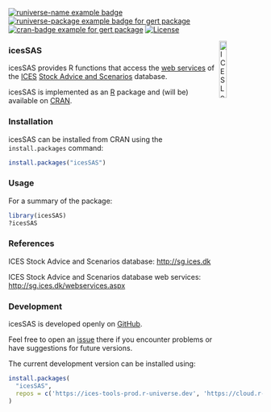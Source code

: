 [![runiverse-name example
badge](https://ices-tools-prod.r-universe.dev/badges/:name)](https://ices-tools-prod.r-universe.dev/builds)
[![runiverse-package example badge for gert
package](https://ices-tools-prod.r-universe.dev/badges/icesSAS)](https://ices-tools-prod.r-universe.dev/icesSAS)
[![cran-badge example for gert
package](http://www.r-pkg.org/badges/version/icesSAS)](https://CRAN.R-project.org/package=icesSAS)
[![License](https://img.shields.io/badge/license-GPL%20\(%3E%3D%202\)-blue.svg)](https://www.gnu.org/licenses/gpl-3.0.en.html)

[<img align="right" alt="ICES Logo" width="17%" height="17%" src="http://ices.dk/_layouts/15/1033/images/icesimg/iceslogo.png">](http://ices.dk)

### icesSAS

icesSAS provides R functions that access the [web
services](http://sg.ices.dk/webservices.aspx) of the
[ICES](http://ices.dk) [Stock Advice and Scenarios](http://sg.ices.dk)
database.

icesSAS is implemented as an [R](https://www.r-project.org) package and
(will be) available on
[CRAN](https://cran.r-project.org/package=icesSAS).

### Installation

icesSAS can be installed from CRAN using the `install.packages` command:

``` r
install.packages("icesSAS")
```

### Usage

For a summary of the package:

``` r
library(icesSAS)
?icesSAS
```

### References

ICES Stock Advice and Scenarios database: <http://sg.ices.dk>

ICES Stock Advice and Scenarios database web services:
<http://sg.ices.dk/webservices.aspx>

### Development

icesSAS is developed openly on
[GitHub](https://github.com/ices-tools-prod/icesSAS).

Feel free to open an
[issue](https://github.com/ices-tools-prod/icesSAS/issues) there if you
encounter problems or have suggestions for future versions.

The current development version can be installed using:

``` r
install.packages(
  "icesSAS", 
  repos = c('https://ices-tools-prod.r-universe.dev', 'https://cloud.r-project.org')
)
```
